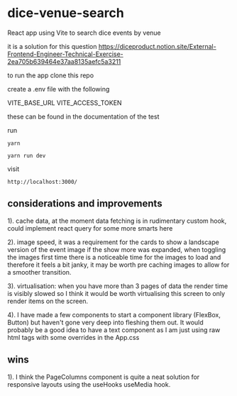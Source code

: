 # dice-venue-search

React app using Vite to search dice events by venue

it is a solution for this question https://diceproduct.notion.site/External-Frontend-Engineer-Technical-Exercise-2ea705b639464e37aa8135aefc5a3211

to run the app clone this repo

create a .env file with the following

VITE_BASE_URL
VITE_ACCESS_TOKEN

these can be found in the documentation of the test

run

`yarn`

`yarn run dev`

visit

`http://localhost:3000/`

## considerations and improvements

1). cache data, at the moment data fetching is in rudimentary custom hook, could implement react query for some more smarts here

2). image speed, it was a requirement for the cards to show a landscape version of the event image if the show more was expanded, when toggling the images first time there is a noticeable time for the images to load and therefore it feels a bit janky, it may be worth pre caching images to allow for a smoother transition.

3). virtualisation: when you have more than 3 pages of data the render time is visibly slowed so I think it would be worth virtualising this screen to only render items on the screen.

4). I have made a few components to start a component library (FlexBox, Button) but haven't gone very deep into fleshing them out. It would probably be a good idea to have a text component as I am just using raw html tags with some overrides in the App.css

## wins

1). I think the PageColumns component is quite a neat solution for responsive layouts using the useHooks useMedia hook.
